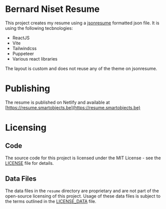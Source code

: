# Bernard Niset Resume

This project creates my resume using a [jsonresume](https://jsonresume.org/) formatted json file. It is using the following tecbnologies:

- ReactJS
- Vite
- Tailwindcss
- Puppeteer
- Various react libraries

The layout is custom and does not reuse any of the theme on jsonresume.

# Publishing

The resume is published on Netlify and available at
[https://resume.smartobjects.be](https://resume.smartobjects.be)

# Licensing

## Code

The source code for this project is licensed under the MIT License - see the [LICENSE](LICENSE) file for details.

## Data Files

The data files in the `resume` directory are proprietary and are not part of the open-source licensing of this project. Usage of these data files is subject to the terms outlined in the [LICENSE_DATA](resume/LICENSE_DATA) file.

